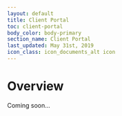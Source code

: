 ```yaml
---
layout: default
title: Client Portal
toc: client-portal
body_color: body-primary
section_name: Client Portal
last_updated: May 31st, 2019
icon_class: icon_documents_alt icon
---
```

# Overview
Coming soon...
